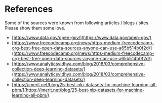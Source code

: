 # References

Some of the sources were known from following articles / blogs / sites. Please show them some love.

* [https://www.data.gov/open-gov/](https://www.data.gov/open-gov/)
* [https://www.freecodecamp.org/news/https-medium-freecodecamp-org-best-free-open-data-sources-anyone-can-use-a65b514b0f2d/](https://www.freecodecamp.org/news/https-medium-freecodecamp-org-best-free-open-data-sources-anyone-can-use-a65b514b0f2d/)
* [https://www.analyticsvidhya.com/blog/2018/03/comprehensive-collection-deep-learning-datasets/](https://www.analyticsvidhya.com/blog/2018/03/comprehensive-collection-deep-learning-datasets/)
* [https://imerit.net/blog/25-best-nlp-datasets-for-machine-learning-all-pbm/](https://imerit.net/blog/25-best-nlp-datasets-for-machine-learning-all-pbm/)